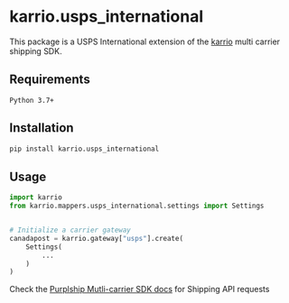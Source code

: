 # karrio.usps_international

This package is a USPS International extension of the [karrio](https://pypi.org/project/karrio) multi carrier shipping SDK.

## Requirements

`Python 3.7+`

## Installation

```bash
pip install karrio.usps_international
```

## Usage

```python
import karrio
from karrio.mappers.usps_international.settings import Settings


# Initialize a carrier gateway
canadapost = karrio.gateway["usps"].create(
    Settings(
        ...
    )
)
```

Check the [Purplship Mutli-carrier SDK docs](https://sdk.karrio.com) for Shipping API requests
